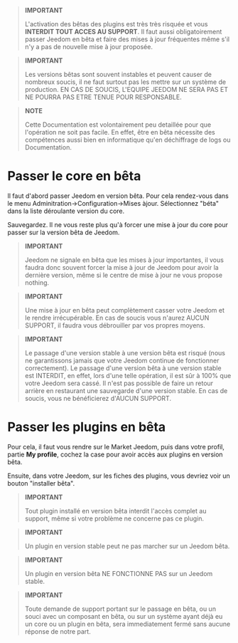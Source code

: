 > **IMPORTANT**
>
> L'activation des bêtas des plugins est très très risquée et vous
> **INTERDIT TOUT ACCES AU SUPPORT**. Il faut aussi obligatoirement
> passer Jeedom en bêta et faire des mises à jour fréquentes même s'il
> n'y a pas de nouvelle mise à jour proposée.

> **IMPORTANT**
>
> Les versions bêtas sont souvent instables et peuvent causer de
> nombreux soucis, il ne faut surtout pas les mettre sur un système de
> production. EN CAS DE SOUCIS, L'EQUIPE JEEDOM NE SERA PAS ET NE POURRA
> PAS ETRE TENUE POUR RESPONSABLE.

> **NOTE**
>
> Cette Documentation est volontairement peu detaillée pour que
> l'opération ne soit pas facile. En effet, être en bêta nécessite des
> compétences aussi bien en informatique qu'en déchiffrage de logs ou
> Documentation.

Passer le core en bêta 
======================

Il faut d'abord passer Jeedom en version bêta. Pour cela rendez-vous
dans le menu Adminitration→Configuration→Mises àjour.
Sélectionnez "béta" dans la liste déroulante version du core.

Sauvegardez. Il ne vous reste plus qu'à forcer une mise à jour du
core pour passer sur la version bêta de Jeedom.

> **IMPORTANT**
>
> Jeedom ne signale en bêta que les mises à jour importantes, il vous
> faudra donc souvent forcer la mise à jour de Jeedom pour avoir la
> dernière version, même si le centre de mise à jour ne vous propose
> nothing.

> **IMPORTANT**
>
> Une mise à jour en bêta peut complètement casser votre Jeedom et le
> rendre irrécupérable. En cas de soucis vous n'aurez AUCUN SUPPORT, il
> faudra vous débrouiller par vos propres moyens.

> **IMPORTANT**
>
> Le passage d'une version stable à une version bêta est risqué (nous ne
> garantissons jamais que votre Jeedom continue de fonctionner
> correctement). Le passage d'une version bêta à une version stable est
> INTERDIT, en effet, lors d'une telle opération, il est sûr à 100% que
> votre Jeedom sera cassé. Il n'est pas possible de faire un retour
> arrière en restaurant une sauvegarde d'une version stable. En cas de
> soucis, vous ne bénéficierez d'AUCUN SUPPORT.

Passer les plugins en bêta 
==========================

Pour cela, il faut vous rendre sur le Market Jeedom, puis dans votre
profil, partie **My profile**, cochez la case pour avoir accès aux
plugins en version bêta.

Ensuite, dans votre Jeedom, sur les fiches des plugins, vous devriez
voir un bouton "installer bêta".

> **IMPORTANT**
>
> Tout plugin installé en version bêta interdit l'accès complet au
> support, même si votre problème ne concerne pas ce plugin.

> **IMPORTANT**
>
> Un plugin en version stable peut ne pas marcher sur un Jeedom bêta.

> **IMPORTANT**
>
> Un plugin en version bêta NE FONCTIONNE PAS sur un Jeedom stable.

> **IMPORTANT**
>
> Toute demande de support portant sur le passage en bêta, ou un souci
> avec un composant en bêta, ou sur un système ayant déjà eu un core ou
> un plugin en bêta, sera immediatement fermé sans aucune réponse de
> notre part.
